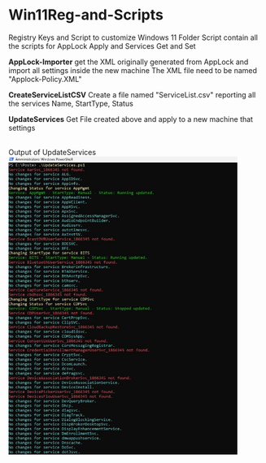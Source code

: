 # Win11Reg-and-Scripts
Registry Keys and Script to customize Windows 11 
Folder Script contain all the scripts for AppLock Apply and Services Get and Set

**AppLock-Importer** 
get the XML originally generated from AppLock and import all settings inside the new machine
The XML file need to be named "Applock-Policy.XML"

**CreateServiceListCSV**
Create a file named "ServiceList.csv" reporting all the services Name, StartType, Status

**UpdateServices**
Get File created above and apply to a new machine that settings 


<br/>
Output of UpdateServices <img width="450" src="https://github.com/dpcons/Win11Reg-and-Scripts/blob/main/Images/Esecuzione%20Update%20Service.jpg" style="vertical-align:middle">
<br/>
